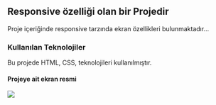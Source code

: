 <h2>Responsive özelliği olan bir Projedir</h2>

Proje içeriğinde responsive tarzında ekran özellikleri bulunmaktadır...

<h3>Kullanılan Teknolojiler</h3>

Bu projede HTML, CSS,  teknolojileri kullanılmıştır.

<h4>Projeye ait ekran resmi</h4>

![](Flower-projesi.gif)


